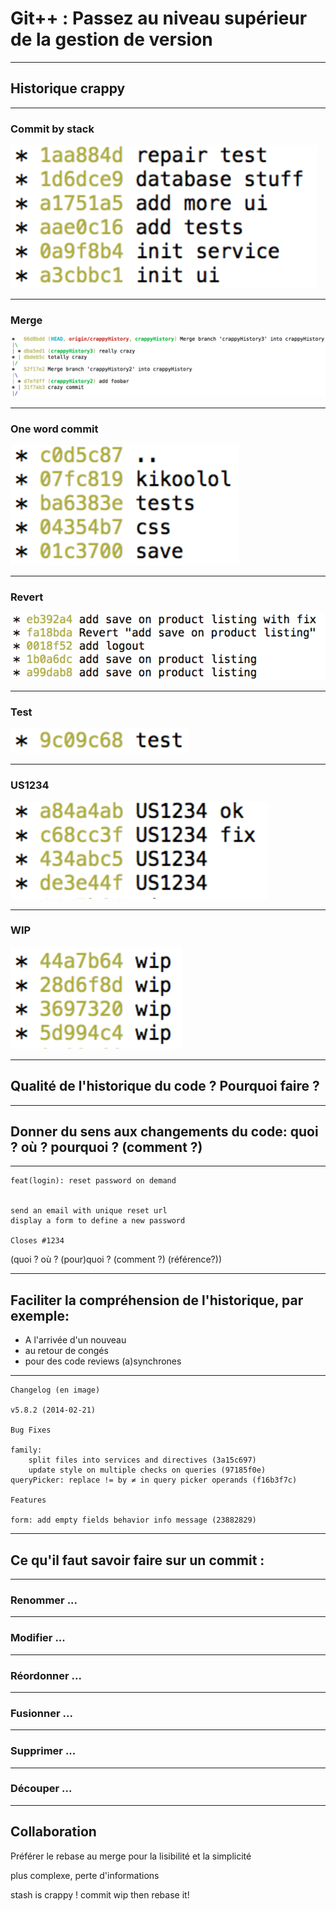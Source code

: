 # Git++ : Passez au niveau supérieur de la gestion de version

---

## Historique crappy

---

### Commit by stack

![us1234](crappyCommit/commitByStack.png)

---

### Merge

![us1234](crappyCommit/merge.png)

---

### One word commit

![us1234](crappyCommit/oneWordCommit.png)

---

### Revert

![us1234](crappyCommit/revert.png)

---

### Test

![us1234](crappyCommit/test.png)

---

### US1234

![us1234](crappyCommit/US1234.png)

---

### WIP

![us1234](crappyCommit/wip.png)

---

## Qualité de l'historique du code ? Pourquoi faire ?

---

## Donner du sens aux changements du code: quoi ? où ? pourquoi ? (comment ?)

---

```
feat(login): reset password on demand


send an email with unique reset url
display a form to define a new password

Closes #1234
```

(quoi ? où ? (pour)quoi ? (comment ?) (référence?))

---

## Faciliter la compréhension de l'historique, par exemple:

* A l'arrivée d'un nouveau
* au retour de congés
* pour des code reviews (a)synchrones

---

```
Changelog (en image)

v5.8.2 (2014-02-21)

Bug Fixes

family:
	split files into services and directives (3a15c697)
	update style on multiple checks on queries (97185f0e)
queryPicker: replace != by ≠ in query picker operands (f16b3f7c)

Features

form: add empty fields behavior info message (23882829)
```

---

## Ce qu'il faut savoir faire sur un commit :

---

### Renommer ...

---

### Modifier ...

---

### Réordonner ...

---

### Fusionner ...

---

### Supprimer ...

---

### Découper ...

---

## Collaboration

Préférer le rebase au merge pour la lisibilité et la simplicité

plus complexe, perte d'informations

stash is crappy ! commit wip then rebase it!

